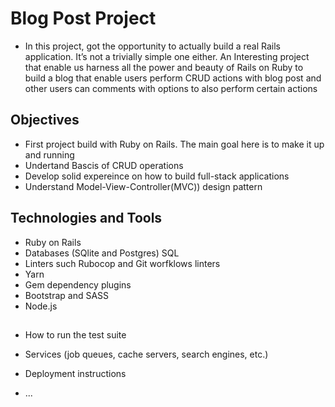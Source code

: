 [](https://img.shields.io/badge/Microverse-blueviolet)

# Blog Post Project

- In this project, got the opportunity to actually build a real Rails application. It’s not a trivially simple one either. An Interesting project that enable us harness all the power and beauty of Rails on Ruby to build a blog that enable users perform CRUD actions with blog post and other users can comments with options to also perform certain actions

## Objectives
- First project build with Ruby on Rails. The main goal here is to make it up and running
- Undertand Bascis of CRUD operations
- Develop solid expereince on how to build full-stack applications
- Understand Model-View-Controller(MVC)) design pattern

## Technologies and Tools
* Ruby on Rails
* Databases (SQlite and Postgres) SQL
* Linters such Rubocop and Git worfklows linters
* Yarn
* Gem dependency plugins
* Bootstrap and SASS
* Node.js

##

* How to run the test suite

* Services (job queues, cache servers, search engines, etc.)

* Deployment instructions

* ...
